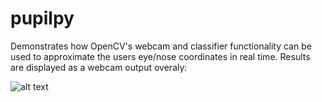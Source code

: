 # pupilpy

Demonstrates how OpenCV's webcam and classifier functionality can be used to approximate the users eye/nose coordinates in real time. Results are displayed as a webcam output overaly:  
  
![alt text](https://github.com/dustinfast/pupilpy/blob/master/preview.png "Output Preview")